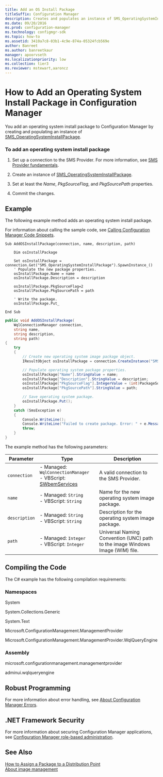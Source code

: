 ```yaml
---
title: Add an OS Install Package
titleSuffix: Configuration Manager
description: Creates and populates an instance of SMS_OperatingSystemInstallPackage.
ms.date: 09/20/2016
ms.prod: configuration-manager
ms.technology: configmgr-sdk
ms.topic: how-to
ms.assetid: 3410a7c8-03b1-4c9e-874a-05324fcb569e
author: Banreet
ms.author: banreetkaur
manager: apoorvseth
ms.localizationpriority: low
ms.collection: tier3
ms.reviewer: mstewart,aaroncz 
---
```

# How to Add an Operating System Install Package in Configuration Manager
You add an operating system install package to Configuration Manager by creating and populating an instance of [SMS_OperatingSystemInstallPackage](../../develop/reference/osd/sms_operatingsysteminstallpackage-server-wmi-class.md).  

### To add an operating system install package  

1.  Set up a connection to the SMS Provider. For more information, see [SMS Provider fundamentals](../core/understand/sms-provider-fundamentals.md).  

2.  Create an instance of [SMS_OperatingSystemInstallPackage](../../develop/reference/osd/sms_operatingsysteminstallpackage-server-wmi-class.md).  

3.  Set at least the *Name*, *PkgSourceFlag*, and *PkgSourcePath* properties.  

4.  Commit the changes.  

## Example  
 The following example method adds an operating system install package.  

 For information about calling the sample code, see [Calling Configuration Manager Code Snippets](../../develop/core/understand/calling-code-snippets.md).  

```vbs  
Sub AddOSInstallPackage(connection, name, description, path)  

    Dim osInstallPackage  

    Set osInstallPackage = connection.Get("SMS_OperatingSystemInstallPackage").SpawnInstance_()  
    ' Populate the new package properties.  
    osInstallPackage.Name = name  
    osInstallPackage.Description = description  

    osInstallPackage.PkgSourceFlag=2  
    osInstallPackage.PkgSourcePath = path  

    ' Write the package.  
    osInstallPackage.Put_  

End Sub  
```  

```c#  
public void AddOSInstallPackage(  
    WqlConnectionManager connection,   
    string name,   
    string description,   
    string path)  
{  
    try  
    {  
        // Create new operating system image package object.  
        IResultObject osInstallPackage = connection.CreateInstance("SMS_OperatingSystemInstallPackage");  

        // Populate operating system package properties.  
        osInstallPackage["Name"].StringValue = name;  
        osInstallPackage["Description"].StringValue = description;  
        osInstallPackage["PkgSourceFlag"].IntegerValue = (int)PackageSourceFlag.StorageDirect;  
        osInstallPackage["PkgSourcePath"].StringValue = path;  

        // Save operating system package.  
        osInstallPackage.Put();  
    }  
    catch (SmsException e)  
    {  
        Console.WriteLine();  
        Console.WriteLine("Failed to create package. Error: " + e.Message);  
        throw;  
    }  
}  
```  

 The example method has the following parameters:  

| Parameter | Type | Description |
| --------- | ---- | ----------- |
|`connection`|-   Managed: `WqlConnectionManager`<br />-   VBScript: [SWbemServices](/windows/win32/wmisdk/swbemservices)|A valid connection to the SMS Provider.|  
|`name`|-   Managed: `String`<br />-   VBScript: `String`|Name for the new operating system image package.|  
|`description`|-   Managed: `String`<br />-   VBScript: `String`|Description for the operating system image package.|  
|`path`|-   Managed: `Integer`<br />-   VBScript: `Integer`|Universal Naming Convention (UNC) path to the image Windows Image (WIM) file.|  

## Compiling the Code  
 The C# example has the following compilation requirements:  

### Namespaces  
 System  

 System.Collections.Generic  

 System.Text  

 Microsoft.ConfigurationManagement.ManagementProvider  

 Microsoft.ConfigurationManagement.ManagementProvider.WqlQueryEngine  

### Assembly  
 microsoft.configurationmanagement.managementprovider  

 adminui.wqlqueryengine  

## Robust Programming  
 For more information about error handling, see [About Configuration Manager Errors](../../develop/core/understand/about-configuration-manager-errors.md).  

## .NET Framework Security  
 For more information about securing Configuration Manager applications, see [Configuration Manager role-based administration](../../develop/core/servers/configure/role-based-administration.md).  

## See Also  
 [How to Assign a Package to a Distribution Point](../../develop/core/servers/configure/how-to-assign-a-package-to-a-distribution-point.md)   
 [About image management](about-operating-system-deployment-image-management.md)
